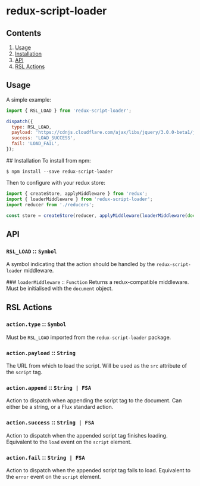 # redux-script-loader

## Contents
1. [Usage](#usage)
2. [Installation](#installation)
3. [API](#api)
4. [RSL Actions](#rsl-actions)

## Usage
A simple example:

```js
import { RSL_LOAD } from 'redux-script-loader';

dispatch({
  type: RSL_LOAD,
  payload: 'https://cdnjs.cloudflare.com/ajax/libs/jquery/3.0.0-beta1/jquery.min.js',
  success: 'LOAD_SUCCESS',
  fail: 'LOAD_FAIL',
});
```

## Installation
To install from npm:
```
$ npm install --save redux-script-loader
```

Then to configure with your redux store:
```js
import { createStore, applyMiddleware } from 'redux';
import { loaderMiddleware } from 'redux-script-loader';
import reducer from './reducers';

const store = createStore(reducer, applyMiddleware(loaderMiddleware(document)));
```

## API

### `RSL_LOAD` :: `Symbol`
A symbol indicating that the action should be handled by the `redux-script-loader` middleware.

### `loaderMiddleware` :: `Function`
Returns a redux-compatible middleware. Must be initialised with the `document` object.

## RSL Actions

### `action.type` :: `Symbol`
Must be `RSL_LOAD` imported from the `redux-script-loader` package.

### `action.payload` :: `String`
The URL from which to load the script. Will be used as the `src` attribute of the `script` tag.

### `action.append` :: `String | FSA`
Action to dispatch when appending the script tag to the document. Can either be a string, or a Flux standard action.

### `action.success` :: `String | FSA`
Action to dispatch when the appended script tag finishes loading. Equivalent to the `load` event on the `script` element.

### `action.fail` :: `String | FSA`
Action to dispatch when the appended script tag fails to load. Equivalent to the `error` event on the `script` element.
